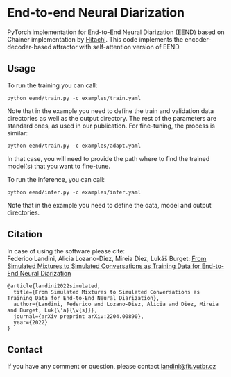 # End-to-end Neural Diarization

PyTorch implementation for End-to-End Neural Diarization (EEND) based on Chainer implementation by [Hitachi](https://github.com/hitachi-speech/EEND). This code implements the encoder-decoder-based attractor with self-attention version of EEND.



## Usage
To run the training you can call:

    python eend/train.py -c examples/train.yaml
Note that in the example you need to define the train and validation data directories as well as the output directory. The rest of the parameters are standard ones, as used in our publication.
For fine-tuning, the process is similar:

    python eend/train.py -c examples/adapt.yaml
In that case, you will need to provide the path where to find the trained model(s) that you want to fine-tune.

To run the inference, you can call:

    python eend/infer.py -c examples/infer.yaml
Note that in the example you need to define the data, model and output directories.

## Citation
In case of using the software please cite:\
Federico Landini, Alicia Lozano-Diez, Mireia Diez, Lukáš Burget: [From Simulated Mixtures to Simulated Conversations as Training Data for End-to-End Neural Diarization](https://arxiv.org/abs/2204.00890)
```
@article{landini2022simulated,
  title={From Simulated Mixtures to Simulated Conversations as Training Data for End-to-End Neural Diarization},
  author={Landini, Federico and Lozano-Diez, Alicia and Diez, Mireia and Burget, Luk{\'a}{\v{s}}},
  journal={arXiv preprint arXiv:2204.00890},
  year={2022}
}
```




## Contact
If you have any comment or question, please contact landini@fit.vutbr.cz
